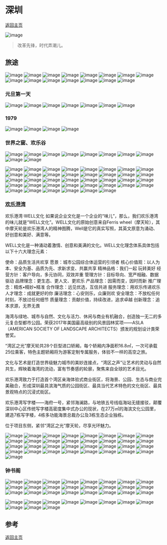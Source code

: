 # 深圳
[返回主页](/)

![image](https://user-images.githubusercontent.com/95151698/146619673-f97086e6-f096-418e-a7d3-cc349f7e0b4b.png)
> 改革先锋，时代弄潮儿。

## 旅途

![image](https://user-images.githubusercontent.com/95151698/146619942-fe27cab1-f84f-4227-873f-c5005426056b.png)
![image](https://user-images.githubusercontent.com/95151698/146619705-b0b73ad4-9f50-42b9-8d39-2e88f9047397.png)
![image](https://user-images.githubusercontent.com/95151698/146619856-69eeffe0-6648-4f4c-9ae8-e7e65adf75a8.png)
![image](https://user-images.githubusercontent.com/95151698/146619864-ade39483-6170-4c60-9fae-fe35b87bf708.png)
![image](https://user-images.githubusercontent.com/95151698/146619877-42475a07-4699-4289-a2a9-bfcc29a215fe.png)
![image](https://user-images.githubusercontent.com/95151698/146619881-3ef9f363-715c-411f-a7cc-28dd4aa9bb65.png)
![image](https://user-images.githubusercontent.com/95151698/146619885-610cd58c-fcae-43a3-a4b2-000890ec2165.png)
![image](https://user-images.githubusercontent.com/95151698/146619893-3a314fb2-a8b5-4fdc-a998-afddda500675.png)
![image](https://user-images.githubusercontent.com/95151698/146619896-aa0c6660-4390-4cf7-9f23-9f6a3109465c.png)
![image](https://user-images.githubusercontent.com/95151698/146619903-d95fcf07-64cf-402c-a4ca-0e256c1132ae.png)
![image](https://user-images.githubusercontent.com/95151698/146619904-f6312872-1c66-4e70-8f86-005fad256ad9.png)
![image](https://user-images.githubusercontent.com/95151698/146619912-9f979444-6aba-4681-8246-2ab7372c6302.png)
![image](https://user-images.githubusercontent.com/95151698/146619919-7eaf2070-66a4-4c2a-a4a1-ef17f0b9f68d.png)
![image](https://user-images.githubusercontent.com/95151698/146619924-d4b85936-f469-4db9-8de4-c090025187ee.png)
![image](https://user-images.githubusercontent.com/95151698/146619930-9582c6a6-cba0-46e5-b325-b77ce889f02d.png)

### 元旦第一天

![image](https://user-images.githubusercontent.com/95151698/147845513-e59c0834-8ed9-40a4-ab13-c53c55cd94f9.png)
![image](https://user-images.githubusercontent.com/95151698/147845514-45eb185a-b2ce-41d1-94da-96270d258be7.png)
![image](https://user-images.githubusercontent.com/95151698/147845516-a842b9b8-b280-402f-8eb4-4f4ca255703b.png)
![image](https://user-images.githubusercontent.com/95151698/147845519-46bbd724-de90-482f-81c0-6b97d30a4fff.png)
![image](https://user-images.githubusercontent.com/95151698/147845522-7555b79e-996e-4c74-a492-b59ebdf0aaad.png)
![image](https://user-images.githubusercontent.com/95151698/147845523-7d87ccd1-940d-474c-bc63-448627f53bcb.png)
![image](https://user-images.githubusercontent.com/95151698/147845530-590bc0b2-099e-4271-9280-1747f426aa17.png)


### 1979

![image](https://user-images.githubusercontent.com/95151698/147403629-00074bc1-6667-47d2-9962-04213e887212.png)
![image](https://user-images.githubusercontent.com/95151698/147403623-5f62bd39-82b8-477c-bcdc-e0e3532d8de3.png)
![image](https://user-images.githubusercontent.com/95151698/147403619-48346738-0c05-41d7-83aa-0e39ca2ff2f3.png)
![image](https://user-images.githubusercontent.com/95151698/147403614-051d28ed-9550-4e09-b5a9-a166866cf4fe.png)


### 世界之窗、欢乐谷

![image](https://user-images.githubusercontent.com/95151698/147385567-5c6646d6-217b-42fb-921b-04aa5b8f6494.png)
![image](https://user-images.githubusercontent.com/95151698/147385572-e93de5a4-b41c-4db3-b672-97668ea7572a.png)
![image](https://user-images.githubusercontent.com/95151698/147385565-57ca004d-0c2a-48f6-855c-cd1c67587c3f.png)
![image](https://user-images.githubusercontent.com/95151698/147385555-2a82e364-ef21-4322-9943-8d92f70e4679.png)
![image](https://user-images.githubusercontent.com/95151698/147385570-c85a6969-0b2c-4437-8c4b-4d09160dcefa.png)
![image](https://user-images.githubusercontent.com/95151698/147385560-e469ac60-bf67-4895-8524-6ca16092260f.png)
![image](https://user-images.githubusercontent.com/95151698/147385587-a6246932-9f27-4430-ae60-b1bb0a04ed26.png)
![image](https://user-images.githubusercontent.com/95151698/147385591-48c39d9a-6038-4c2e-baf4-65a0a1bcd642.png)
![image](https://user-images.githubusercontent.com/95151698/147385584-3a96ea22-5ed0-4c02-a266-81fd48cb7088.png)
![image](https://user-images.githubusercontent.com/95151698/147385579-dcdafcba-47be-4878-9bfc-1d4a89a140ac.png)

![image](https://user-images.githubusercontent.com/95151698/147385578-de7b7f70-5a3c-4855-afe7-691f28b51fda.png)
![image](https://user-images.githubusercontent.com/95151698/147385600-fc4e0ca5-549d-49c8-9462-aeeba44f202a.png)
![image](https://user-images.githubusercontent.com/95151698/147385604-66e45459-db41-4b70-ba1f-e038897e463e.png)
![image](https://user-images.githubusercontent.com/95151698/147385601-d88d000b-10e8-4a9b-8555-63ee49326d98.png)
![image](https://user-images.githubusercontent.com/95151698/147385602-163b0fad-131a-45fe-a624-76f29da828a5.png)
![image](https://user-images.githubusercontent.com/95151698/147385592-ade1fbac-f3f3-4e4d-8448-504eeeb73eeb.png)
![image](https://user-images.githubusercontent.com/95151698/147385609-40346f6c-a242-4b38-8856-ca15ccd04e73.png)
![image](https://user-images.githubusercontent.com/95151698/147385610-0c23fc1c-dfb7-4b63-ba6a-d73efc625a1e.png)
![image](https://user-images.githubusercontent.com/95151698/147385617-a1ecc92c-a2f8-47ad-aacf-d88a5a8cbc7f.png)
![image](https://user-images.githubusercontent.com/95151698/147385607-ef2875aa-ece3-4d1a-a82d-ef34790089d0.png)
![image](https://user-images.githubusercontent.com/95151698/147385593-adcf6248-7d00-4e6a-bb9c-d499b6067ab9.png)
![image](https://user-images.githubusercontent.com/95151698/147385618-965e03b7-c957-47e3-9b85-8263fbb926c4.png)
![image](https://user-images.githubusercontent.com/95151698/147385597-85b59175-2848-45fd-93be-86f580260204.png)
![image](https://user-images.githubusercontent.com/95151698/147385614-aa7ef898-b8be-41d1-8399-24131187fc34.png)
![image](https://user-images.githubusercontent.com/95151698/147385619-2d6426dc-7ca7-440b-8b93-7d6715b849aa.png)
![image](https://user-images.githubusercontent.com/95151698/147385626-d9709ad0-7d2f-4bd8-8e0b-3bb855cbe627.png)
![image](https://user-images.githubusercontent.com/95151698/147385622-460f4ba3-a9b6-4cc5-b9ce-18689ff6df25.png)
![image](https://user-images.githubusercontent.com/95151698/147385632-52b5dd7d-f1b0-40eb-9158-ac4d9143c7d6.png)
![image](https://user-images.githubusercontent.com/95151698/147385629-f9299647-4eeb-4a4d-bfa2-d5c88e21536a.png)
![image](https://user-images.githubusercontent.com/95151698/147385636-d5efb2f7-2db4-451c-912d-f243e3047a94.png)
![image](https://user-images.githubusercontent.com/95151698/147385635-dd9bc0b1-fc47-4e26-9295-194dcdddbb19.png)
![image](https://user-images.githubusercontent.com/95151698/147385637-11c09104-bdf5-46d1-8822-4076534e6374.png)
![image](https://user-images.githubusercontent.com/95151698/147385630-f6067b9d-5045-4c5e-aa01-7e10a1e490ef.png)
![image](https://user-images.githubusercontent.com/95151698/147385648-1b578247-fce4-4fdc-bc3e-05965b1d49c2.png)
![image](https://user-images.githubusercontent.com/95151698/147385652-829c8bac-1558-4ad2-9a78-f89eda07b6ff.png)
![image](https://user-images.githubusercontent.com/95151698/147385649-e5d29dde-5ffb-48f8-8f96-5be2c66ee1fb.png)
![image](https://user-images.githubusercontent.com/95151698/147385657-3a4f3309-53f2-4572-a653-56fe109f7e6f.png)
![image](https://user-images.githubusercontent.com/95151698/147385654-0c1bbff0-0250-47bf-a691-9836c18f4921.png)
![image](https://user-images.githubusercontent.com/95151698/147385655-9017c190-6634-4ae1-b496-c2744889f0ff.png)
![image](https://user-images.githubusercontent.com/95151698/147385660-5f20388e-4da1-432e-a7b4-7cb71c9d3956.png)
![image](https://user-images.githubusercontent.com/95151698/147385658-c17234dd-76cf-4937-be3c-6378a5210e00.png)
![image](https://user-images.githubusercontent.com/95151698/147385640-396622db-a0ed-4af9-8be3-5e59719bd64d.png)
![image](https://user-images.githubusercontent.com/95151698/147385661-e849dd74-d2b5-4572-ba4d-dc37ab77f199.png)
![image](https://user-images.githubusercontent.com/95151698/147385642-9532aa81-b566-432f-b03c-f01a47d0eb12.png)
![image](https://user-images.githubusercontent.com/95151698/147385644-010e0774-561d-4372-98f8-ee07c3ae76af.png)
![image](https://user-images.githubusercontent.com/95151698/147385666-0b37b6c8-c147-41d0-b652-f9356b0a56e7.png)
![image](https://user-images.githubusercontent.com/95151698/147385668-3106d4fb-7788-4512-9e8d-22837a45fb32.png)
![image](https://user-images.githubusercontent.com/95151698/147385663-e1be963e-d55b-4be4-9783-49ffd0fc0a97.png)


### [欢乐港湾](https://www.octohbay.net/home/index/about.html)

欢乐港湾·WELL文化
如果说企业文化是一个企业的“味儿”，那么，我们欢乐港湾的味儿就是“WELL文化”。WELL文化的原始创意来自Ferris wheel（摩天轮），其中摩天轮是欢乐港湾人的精神图腾，Well是它的真实写照，其英文原意为涌动、好创意和美好、满意等。

WELL文化是一种涌动着激情、创意和美满的文化。WELL文化理念体系具体包括以下十六大理念元素：

使命：品质生活共欢享
愿景：城市公园综合体运营的引领者
核心价值观：以人为本、安全为基、品质为先、求新求变、共赢共享
精神品格：我们一起   玩转美好
经营方针：客户导向，多元协同，双效并重
管理方针：目标导向、宽严相融、数据驱动
品牌理念：更生态、更人文、更欢乐
产品理念：因需而变，因时而新
推广理念：精炼•精妙•精准
合作理念：远见优选，互信共进
服务理念：用欢乐传递欢乐
人才理念：成就更好的你
廉洁理念：心安则乐，众廉则欢
安全理念：不放松任何时刻，不放过任何细节
质量理念：贡献价值，持续改进，追求卓越
创新理念：追本求源，无界无畏

海湾与绿地、城市与自然、文化与活力、休闲与商业有机融合，创造独一无二的多元复合型都市公园。荣获2017年美国最高级别的风景园林奖项——ASLA（AMERICAN SOCIETY OF LANDSCAPE ARCHITECTS）颁发的规划设计类荣誉奖。

“湾区之光”摩天轮共28个巨型进口轿厢，每个轿厢内净面积16.8㎡，一次可承载25位乘客，特色主题轿厢将为游客定制专属服务，体验不一样的高空之旅。

文化与艺术是打造世界级魅力城市的美妙连接点，“湾区之声”让艺术的灵动与自然共生，辉映着海湾的流动，富有节奏感的轮廓，聚焦来自全球的艺术目光。

欢乐港湾致力于打造首个湾区亲海体验式商业街区，将海景、公园、生态与商业完美融合，形成深圳最具滨海气质的公园街区、最具当代艺术特色的文化街区、最具景观特点的沉浸式街区。

欢乐港湾写字楼——海府一号，紧邻海澜路，与地铁五号线临海站无缝接驳，颠覆深圳中心区传统写字楼高密度集中式办公的现状，在27万㎡的海滨文化公园里，建造7栋写字楼，4栋多功能海景总裁办公及3栋生态企业独栋。

位于项目东侧，紧邻“湾区之光”摩天轮，尽享光环魅力。

![image](https://user-images.githubusercontent.com/95151698/146642773-007a8c7f-2967-4143-b96b-3dd7cc9c85b9.png)
![image](https://user-images.githubusercontent.com/95151698/146642604-e854b894-01db-43fb-9990-663b6b8ac615.png)
![image](https://user-images.githubusercontent.com/95151698/146642615-61c10a78-b85a-4137-80af-97ff9c99338c.png)
![image](https://user-images.githubusercontent.com/95151698/146642670-1057f941-c642-4a27-bb9f-2dcb48db41c1.png)
![image](https://user-images.githubusercontent.com/95151698/146642671-88dd746d-83ef-4f29-9f1d-1786bae89865.png)
![image](https://user-images.githubusercontent.com/95151698/146642676-7194a4a9-0323-4731-9d0f-9be8ddd50610.png)
![image](https://user-images.githubusercontent.com/95151698/146642681-8917ca3d-0f7d-4433-b39e-c54de29d931b.png)
![image](https://user-images.githubusercontent.com/95151698/146642617-f8ef488c-eeee-4064-bf9e-74db9d1eba8d.png)
![image](https://user-images.githubusercontent.com/95151698/146642692-1156bbc2-d165-46b5-a393-637b7fccaf39.png)
![image](https://user-images.githubusercontent.com/95151698/146642697-462fa29c-f852-4e70-9dba-e373cfdac133.png)
![image](https://user-images.githubusercontent.com/95151698/146642701-c8d02650-39ca-49bd-9099-141364d5c149.png)
![image](https://user-images.githubusercontent.com/95151698/146642607-e8ed2452-ed26-4a5d-b2dc-03390d85cc23.png)
![image](https://user-images.githubusercontent.com/95151698/146642710-823a2a54-2adf-48b0-ac48-6678f3e0aa70.png)
![image](https://user-images.githubusercontent.com/95151698/146642718-73be9db5-fecc-4f99-9d00-e2eb0e1eb1b0.png)
![image](https://user-images.githubusercontent.com/95151698/146642712-312cf505-8634-49ae-b5ce-8bcc88e07c20.png)
![image](https://user-images.githubusercontent.com/95151698/146642722-fb8efe6f-235b-4647-8a7a-95e93ff83651.png)
![image](https://user-images.githubusercontent.com/95151698/146642725-7701c14b-d739-4da6-b7d8-470582318271.png)
![image](https://user-images.githubusercontent.com/95151698/146642720-d4cea158-5e8a-4a23-9aa2-3a08ce92fb8c.png)
![image](https://user-images.githubusercontent.com/95151698/146642745-5f59fefc-d8d0-4cbe-8c4f-a933c8d77c22.png)
![image](https://user-images.githubusercontent.com/95151698/146642741-301e9397-65c7-4de0-848e-b869f898827f.png)
![image](https://user-images.githubusercontent.com/95151698/146642752-0403c848-c666-4d31-8d3d-87c702b8bb59.png)
![image](https://user-images.githubusercontent.com/95151698/146642748-2148d2fe-86dc-4cc5-b143-c05d09021c0b.png)
![image](https://user-images.githubusercontent.com/95151698/146642753-67fe77be-53e4-422c-937e-181059078685.png)
![image](https://user-images.githubusercontent.com/95151698/146642758-942da39d-027f-4b9d-9ac9-91c1a76d075d.png)
![image](https://user-images.githubusercontent.com/95151698/146642764-c5a40793-846d-47c8-97d0-8b109c459473.png)
![image](https://user-images.githubusercontent.com/95151698/146642784-691feaab-acfd-4120-a726-739628bec727.png)
![image](https://user-images.githubusercontent.com/95151698/146642802-1e7f8fea-b842-4485-bb1b-7a36c0b9339e.png)
![image](https://user-images.githubusercontent.com/95151698/146642777-9ad2ab87-2fad-45f1-99fb-b7cc5abea5e1.png)
![image](https://user-images.githubusercontent.com/95151698/146642804-7330991b-c846-456b-a6ad-c5055fc7cd47.png)
![image](https://user-images.githubusercontent.com/95151698/146642815-0260ff53-b92d-4bdb-bba4-873e47e77dce.png)
![image](https://user-images.githubusercontent.com/95151698/146642798-9599f50e-a106-4b80-a91a-5f3df11a9874.png)
![image](https://user-images.githubusercontent.com/95151698/146642819-61ae8678-356f-42c4-aff8-22b31f3b08dc.png)
![image](https://user-images.githubusercontent.com/95151698/146642826-063e7192-ce8d-4130-84d4-6d4a27b78280.png)


### 钟书阁

![image](https://user-images.githubusercontent.com/95151698/146642831-d7171c4e-618e-421d-9345-3edb95e12716.png)
![image](https://user-images.githubusercontent.com/95151698/146642795-8140d730-9d44-40d8-8f21-42619800b765.png)
![image](https://user-images.githubusercontent.com/95151698/146642835-fab5cadb-8719-4cc8-8bcd-925f75b29883.png)
![image](https://user-images.githubusercontent.com/95151698/146642813-f78e5cea-3719-4644-9279-dbdfc08e1bde.png)
![image](https://user-images.githubusercontent.com/95151698/146642811-0e03d491-5cff-45ac-b838-9086745a9455.png)
![image](https://user-images.githubusercontent.com/95151698/146642855-4a5d0fd9-c508-472a-9326-64656e4f88ce.png)
![image](https://user-images.githubusercontent.com/95151698/146642865-a04ad350-492b-468d-88a0-eae0a217c386.png)
![image](https://user-images.githubusercontent.com/95151698/146642864-10a15eba-66ae-44fd-b543-d74dc27a3ef6.png)
![image](https://user-images.githubusercontent.com/95151698/146642859-a4ffc53b-63d3-4518-9903-aa0876af564b.png)
![image](https://user-images.githubusercontent.com/95151698/146642868-c9da66f9-6e85-4a52-9899-1196ed9ee215.png)
![image](https://user-images.githubusercontent.com/95151698/146642880-04339196-0c76-48f2-8484-5b3d55303f75.png)
![image](https://user-images.githubusercontent.com/95151698/146642736-c3931773-11ab-4f64-95ff-d44e311a4fb7.png)
![image](https://user-images.githubusercontent.com/95151698/146642847-e4043237-54cf-4424-9e13-f624773b4ea8.png)
![image](https://user-images.githubusercontent.com/95151698/146642907-c7c46d0b-b2cd-4702-bc38-81dd0742e7d3.png)
![image](https://user-images.githubusercontent.com/95151698/146642909-ffa93eb4-9eef-432a-9a72-3f39a9ff43f6.png)
![image](https://user-images.githubusercontent.com/95151698/146642738-989ef1fb-f98b-467c-a03e-1a715c3d70b1.png)
![image](https://user-images.githubusercontent.com/95151698/146642763-86cfa939-ddd1-4cbb-b9b1-a93e4120d3b9.png)
![image](https://user-images.githubusercontent.com/95151698/146642757-50730720-6f95-483a-a44f-03d94cbae32a.png)
![image](https://user-images.githubusercontent.com/95151698/146642791-a8cd5e84-7534-4ed0-91d4-256a675791f8.png)
![image](https://user-images.githubusercontent.com/95151698/146642848-6a408186-c8ae-497a-8042-d5c4b6d11017.png)
![image](https://user-images.githubusercontent.com/95151698/146642844-3b33283c-3955-4302-83fa-58bd48507f64.png)
![image](https://user-images.githubusercontent.com/95151698/146642873-cfe9a50d-a00a-4ddc-93eb-eb91d9cd47dc.png)
![image](https://user-images.githubusercontent.com/95151698/146642876-2da8d215-35e9-440d-8d52-369c00e5d3c6.png)
![image](https://user-images.githubusercontent.com/95151698/146642878-e92f96fa-5897-4caf-ad65-555f8b4b88e8.png)

![image](https://user-images.githubusercontent.com/95151698/147210125-3c765b60-1e37-41c2-a14d-6c7409fa0c02.png)
![image](https://user-images.githubusercontent.com/95151698/147210139-3aaae552-b129-472a-97fb-854282cc5327.png)
![image](https://user-images.githubusercontent.com/95151698/147210179-c7e7ff0a-c9bb-4811-9460-b41299eecc8d.png)
![image](https://user-images.githubusercontent.com/95151698/147210202-3ca73665-8b8d-4a94-b17c-96eb01cd3aba.png)
![image](https://user-images.githubusercontent.com/95151698/147210212-654c7133-5447-4971-a9b8-7f1a1dcc4ab1.png)
![image](https://user-images.githubusercontent.com/95151698/147210265-0c7a817a-6a35-4c61-bb2d-202b431413db.png)
![image](https://user-images.githubusercontent.com/95151698/147210269-afed9e9e-914b-4c63-8a13-886d02bbd626.png)
![image](https://user-images.githubusercontent.com/95151698/147210291-d578979b-ebbe-4b6c-b8b4-24932f6ea516.png)
![image](https://user-images.githubusercontent.com/95151698/147210279-8a17a78f-0b91-4341-bc59-e3fa9913aa34.png)
![image](https://user-images.githubusercontent.com/95151698/147210276-7e43cb55-e7cc-43f2-9e4a-d79cd4f4a3e8.png)
![image](https://user-images.githubusercontent.com/95151698/147210228-efbcca6f-2a3e-4466-8c2d-08520d457775.png)


## 参考

[返回主页](/)
